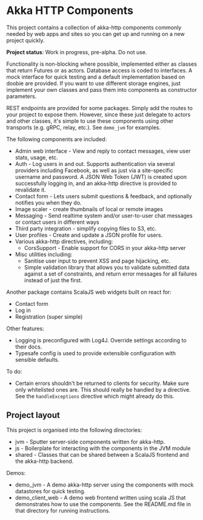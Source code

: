 # Akka HTTP Components
This project contains a collection of akka-http components commonly 
needed by web apps and sites so you can get up and running on a new 
project quickly. 

**Project status**: Work in progress, pre-alpha. Do not use.

Functionality is non-blocking where possible, implemented either as 
classes that return Futures or as actors. Database access is coded to 
interfaces. A mock interface for quick testing and a default 
implementation based on doobie are provided. If you want 
to use different storage engines, just implement your own classes and 
pass them into components as constructor parameters.

REST endpoints are provided for some packages. Simply add the routes 
to your project to expose them. However, since these just delegate to 
actors and other classes, it's simple to use these components using 
other transports (e.g. gRPC, relay, etc.). See `demo_jvm` for examples.

The following components are included:

* Admin web interface - View and reply to contact messages, view user 
  stats, usage, etc.
* Auth - Log users in and out. Supports authentication via several 
  providers including Facebook, as well as just via a site-specific 
  username and password. A JSON Web Token (JWT) is created upon 
  successfully logging in, and an akka-http directive is provided to 
  revalidate it.
* Contact form - Lets users submit questions & feedback, and optionally
  notifies you when they do.
* Image scaler - create thumbnails of local or remote images
* Messaging - Send realtime system and/or user-to-user chat messages or 
  contact users in different ways
* Third party integration - simplify copying files to S3, etc.
* User profiles - Create and update a JSON profile for users.
* Various akka-http directives, including:
    - CorsSupport - Enable support for CORS in your akka-http server
* Misc utilities including: 
    - Sanitise user input to prevent XSS and page hijacking, etc.
    - Simple validation library that allows you to validate submitted 
      data against a set of constraints, and return error messages
      for all failures instead of just the first.

Another package contains ScalaJS web widgets built on react for:

* Contact form
* Log in
* Registration (super simple)

Other features:
* Logging is preconfigured with Log4J. Override settings according to 
  their docs.
* Typesafe config is used to provide extensible configuration with 
  sensible defaults.

To do: 
* Certain errors shouldn't be returned to clients for security. Make sure 
  only whitelisted ones are. This should really be handled by a directive.
  See the `handleExceptions` directive which might already do this.
  
## Project layout
This project is organised into the following directories:

* jvm - Sputter server-side components written for akka-http.
* js - Boilerplate for interacting with the components in the JVM module
* shared - Classes that can be shared between a ScalaJS frontend and 
  the akka-http backend.

Demos:
* demo_jvm - A demo akka-http server using the components with mock
  datastores for quick testing.
* demo_client_web - A demo web frontend written using scala JS that 
  demonstrates how to use the components. See the README.md file in 
  that directory for running instructions.
  
